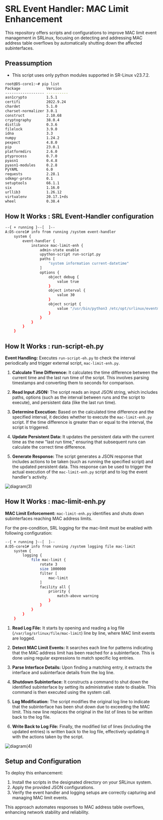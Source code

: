 # SRL Event Handler: MAC Limit Enhancement

This repository offers scripts and configurations to improve MAC limit event management in SRLinux, focusing on detecting and addressing MAC address table overflows by automatically shutting down the affected subinterfaces.
## Preassumption
- This script uses only python modules supported in SR-Linux v23.7.2.
~~~bash
root@D5-core1:~# pip list
Package            Version
------------------ ----------
asn1crypto         1.5.1
certifi            2022.9.24
chardet            5.1.0
charset-normalizer 3.0.1
construct          2.10.68
cryptography       38.0.4
distlib            0.3.6
filelock           3.9.0
idna               3.3
numpy              1.24.2
pexpect            4.8.0
pip                23.0.1
platformdirs       2.6.0
ptyprocess         0.7.0
pyasn1             0.4.8
pyasn1-modules     0.2.8
PyYAML             6.0
requests           2.28.1
sdkmgr-proto       0.1
setuptools         66.1.1
six                1.16.0
urllib3            1.26.12
virtualenv         20.17.1+ds
wheel              0.38.4
~~~

## How It Works : SRL Event-Handler configuration

~~~bash
--{ + running }--[  ]--
A:D5-core1# info from running /system event-handler
    system {
        event-handler {
            instance mac-limit-enh {
                admin-state enable
                upython-script run-script.py
                paths [
                    "system information current-datetime"
                ]
                options {
                    object debug {
                        value true
                    }
                    object interval {
                        value 30
                    }
                    object script {
                        value "/usr/bin/python3 /etc/opt/srlinux/eventmgr/mac-limit-enh.py"
                    }
                }
            }
        }
    }
~~~

## How It Works : run-script-eh.py
**Event Handling:** Executes `run-script-eh.py` to check the interval periodically and trigger external script, `mac-limit-enh.py`.

1. **Calculate Time Difference:** It calculates the time difference between the current time and the last run time of the script. This involves parsing timestamps and converting them to seconds for comparison.

2. **Read Input JSON:** The script reads an input JSON string, which includes paths, options (such as the interval between runs and the script to execute), and persistent data (like the last run time).

3. **Determine Execution:** Based on the calculated time difference and the specified interval, it decides whether to execute the `mac-limit-enh.py` script. If the time difference is greater than or equal to the interval, the script is triggered.

4. **Update Persistent Data:** It updates the persistent data with the current time as the new "last run time," ensuring that subsequent runs can calculate the correct time difference.

5. **Generate Response:** The script generates a JSON response that includes actions to be taken (such as running the specified script) and the updated persistent data. This response can be used to trigger the actual execution of the `mac-limit-enh.py` script and to log the event handler's activity.

![diagram(3)](https://github.com/saogawa/srl-event-handler/assets/35554139/aa5f532a-aee5-4f86-a5af-b10a45be58ac)


## How It Works : mac-limit-enh.py
**MAC Limit Enforcement:** `mac-limit-enh.py` identifies and shuts down subinterfaces reaching MAC address limits.

For the pre-condition, SRL logging for the mac-limit must be enabled with following configuration:

~~~bash
--{ + running }--[  ]--
A:D5-core1# info from running /system logging file mac-limit
    system {
        logging {
            file mac-limit {
                rotate 3
                size 1000000
                filter [
                    mac-limit
                ]
                facility all {
                    priority {
                        match-above warning
                    }
                }
            }
        }
    }
~~~


1. **Read Log File:** It starts by opening and reading a log file (`/var/log/srlinux/file/mac-limit`) line by line, where MAC limit events are logged.

2. **Detect MAC Limit Events:** It searches each line for patterns indicating that the MAC address limit has been reached for a subinterface. This is done using regular expressions to match specific log entries.

3. **Parse Interface Details:** Upon finding a matching entry, it extracts the interface and subinterface details from the log line.

4. **Shutdown Subinterface:** It constructs a command to shut down the identified subinterface by setting its administrative state to disable. This command is then executed using the system call.

5. **Log Modification:** The script modifies the original log line to indicate that the subinterface has been shut down due to exceeding the MAC limit. This new line replaces the original in the list of lines to be written back to the log file.

6. **Write Back to Log File:** Finally, the modified list of lines (including the updated entries) is written back to the log file, effectively updating it with the actions taken by the script.

![diagram(4)](https://github.com/saogawa/srl-event-handler/assets/35554139/66a7502a-f6ce-4055-9d8d-1de3881045bd)



## Setup and Configuration

To deploy this enhancement:

1. Install the scripts in the designated directory on your SRLinux system.
2. Apply the provided JSON configurations.
3. Verify the event handler and logging setups are correctly capturing and managing MAC limit events.

This approach automates responses to MAC address table overflows, enhancing network stability and reliability.
